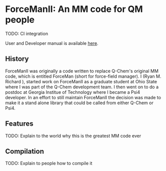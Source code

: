 # ForceManII: An MM code for QM people

TODO: CI integration

User and Developer manual is available [here](https://ryanmrichard.github.io/ForceManII/).

## History
ForceManII was originally a code written to replace Q-Chem's original MM code, 
which is entitled ForceMan (short for force-field manager).  I (Ryan M. Richard
), started work on ForceManII as a graduate student at Ohio State where I was
part of the Q-Chem development team.  I then went on to do a postdoc at Georgia
 Institue of Technology where I became a Psi4 developer.  In an effort to still maintain ForceManII the decision was made to make it a stand alone library that could be called from either Q-Chem or Psi4.

## Features

TODO: Explain to the world why this is the greatest MM code ever


## Compilation

TODO: Explain to people how to compile it
